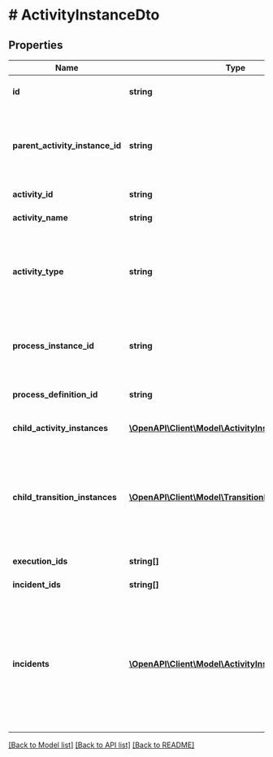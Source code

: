 # # ActivityInstanceDto

## Properties

Name | Type | Description | Notes
------------ | ------------- | ------------- | -------------
**id** | **string** | The id of the activity instance. | [optional]
**parent_activity_instance_id** | **string** | The id of the parent activity instance, for example a sub process instance. | [optional]
**activity_id** | **string** | The id of the activity. | [optional]
**activity_name** | **string** | The name of the activity | [optional]
**activity_type** | **string** | The type of activity (corresponds to the XML element name in the BPMN 2.0, e.g., &#39;userTask&#39;) | [optional]
**process_instance_id** | **string** | The id of the process instance this activity instance is part of. | [optional]
**process_definition_id** | **string** | The id of the process definition. | [optional]
**child_activity_instances** | [**\OpenAPI\Client\Model\ActivityInstanceDto[]**](ActivityInstanceDto.md) | A list of child activity instances. | [optional]
**child_transition_instances** | [**\OpenAPI\Client\Model\TransitionInstanceDto[]**](TransitionInstanceDto.md) | A list of child transition instances. A transition instance represents an execution waiting in an asynchronous continuation. | [optional]
**execution_ids** | **string[]** | A list of execution ids. | [optional]
**incident_ids** | **string[]** | A list of incident ids. | [optional]
**incidents** | [**\OpenAPI\Client\Model\ActivityInstanceIncidentDto[]**](ActivityInstanceIncidentDto.md) | A list of JSON objects containing incident specific properties: * &#x60;id&#x60;: the id of the incident * &#x60;activityId&#x60;: the activity id in which the incident occurred | [optional]

[[Back to Model list]](../../README.md#models) [[Back to API list]](../../README.md#endpoints) [[Back to README]](../../README.md)
